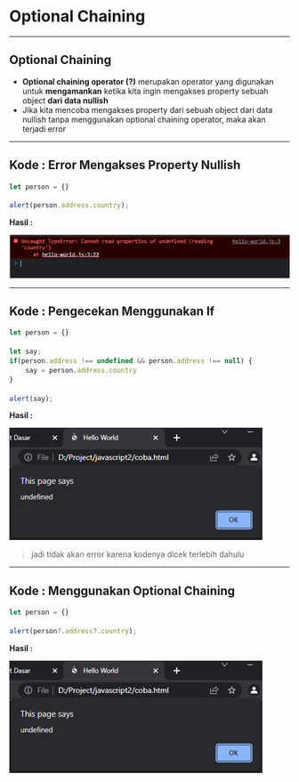 # Optional Chaining

---

## Optional Chaining

-  **Optional chaining operator (?)** merupakan operator yang digunakan untuk **mengamankan** ketika kita ingin mengakses property sebuah object **dari data nullish**
-  Jika kita mencoba mengakses property dari sebuah object dari data nullish tanpa menggunakan optional chaining operator, maka akan terjadi error

---

## Kode : Error Mengakses Property Nullish

```js
let person = {}

alert(person.address.country);
```

**Hasil :**

![1](../assets/img/25/1.PNG)

---

## Kode : Pengecekan Menggunakan If

```js
let person = {}

let say;
if(person.address !== undefined && person.address !== null) {
    say = person.address.country
}

alert(say);
```

**Hasil :**

![2](../assets/img/25/2.PNG)

> jadi tidak akan error karena kodenya dicek terlebih dahulu

---

## Kode : Menggunakan Optional Chaining

```js
let person = {}

alert(person?.address?.country);
```

**Hasil :**

![2](../assets/img/25/2.PNG)